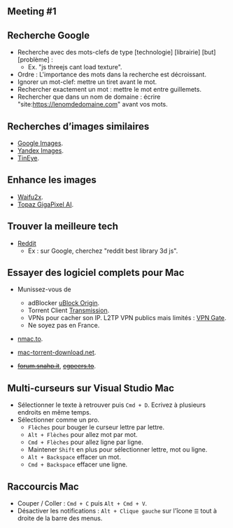 ## Meeting #1

## Recherche Google
- Recherche avec des mots-clefs de type [technologie] [librairie] [but] [problème] :
    - Ex. "js threejs cant load texture".
- Ordre : L'importance des mots dans la recherche est décroissant.
- Ignorer un mot-clef: mettre un tiret avant le mot.
- Rechercher exactement un mot : mettre le mot entre guillemets.
- Rechercher que dans un nom de domaine : écrire "site:https://lenomdedomaine.com" avant vos mots.

## Recherches d’images similaires
- [Google Images](https://www.google.com/imghp).
- [Yandex Images](https://yandex.com/images/).
- [TinEye](https://tineye.com/).

## Enhance les images
- [Waifu2x](http://waifu2x.udp.jp/).
- [Topaz GigaPixel AI](https://topazlabs.com/gigapixel-ai/).

## Trouver la meilleure tech
- [Reddit](https://vue-grid-generator.netlify.app/)
    - Ex : sur Google, cherchez "reddit best library 3d js".

## Essayer des logiciel complets pour Mac
- Munissez-vous de
    - adBlocker [uBlock Origin](https://chrome.google.com/webstore/detail/ublock-origin/cjpalhdlnbpafiamejdnhcphjbkeiagm?hl=fr).
    - Torrent Client [Transmission](https://transmissionbt.com/download/).
    - VPNs pour cacher son IP. L2TP VPN publics mais limités : [VPN Gate](https://www.vpngate.net/en/).
    - Ne soyez pas en France.

- [nmac.to](https://nmac.to/).
- [mac-torrent-download.net](http://mac-torrent-download.net/).
- ~~[forum.snahp.it](https://forum.snahp.it/)~~, ~~[cgpeers.to](https://cgpeers.to/)~~.

## Multi-curseurs sur Visual Studio Mac
- Sélectionner le texte à retrouver puis `Cmd + D`. Ecrivez à plusieurs endroits en même temps.
- Sélectionner comme un pro.
    - `Flèches` pour bouger le curseur lettre par lettre.
    - `Alt + Flèches` pour allez mot par mot.
    - `Cmd + Flèches` pour allez ligne par ligne.
    - Maintener `Shift` en plus pour sélectionner lettre, mot ou ligne.
    - `Alt + Backspace` effacer un mot.
    - `Cmd + Backspace` effacer une ligne.

## Raccourcis Mac
- Couper / Coller : `Cmd + C` puis `Alt + Cmd + V`.
- Désactiver les notifications : `Alt + Clique gauche` sur l'îcone `☰` tout à droite de la barre des menus.
